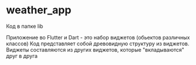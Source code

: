 # weather_app

Код в папке lib

Приложение во Flutter и Dart - это набор виджетов (обьектов различных классов)
Код представляет собой древовидную структуру из виджетов.
Виджеты составляются из других виджетов, которые "вкладываются" друг в друга
